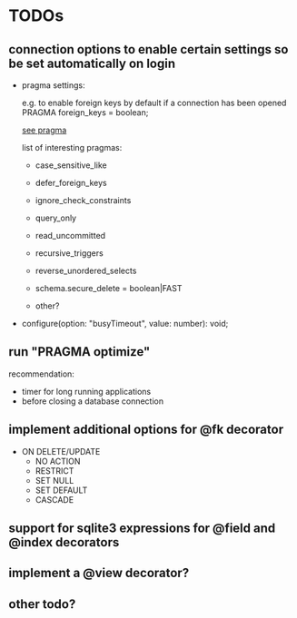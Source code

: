 # TODOs

## connection options to enable certain settings so be set automatically on login

* pragma settings:

  e.g. to enable foreign keys by default if a connection has been opened
  PRAGMA foreign_keys = boolean;

  [see pragma](https://www.sqlite.org/pragma.html)

  list of interesting pragmas:

  * case_sensitive_like
  * defer_foreign_keys
  * ignore_check_constraints
  * query_only
  * read_uncommitted
  * recursive_triggers
  * reverse_unordered_selects
  * schema.secure_delete = boolean|FAST

  * other?

* configure(option: "busyTimeout", value: number): void;

## run "PRAGMA optimize"

recommendation:

* timer for long running applications
* before closing a database connection

## implement additional options for @fk decorator

* ON DELETE/UPDATE
  * NO ACTION
  * RESTRICT
  * SET NULL
  * SET DEFAULT
  * CASCADE

## support for sqlite3 expressions for @field and @index decorators

## implement a @view decorator?

## other todo?
